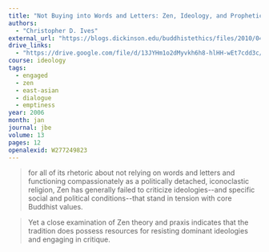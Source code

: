 ```yaml
---
title: "Not Buying into Words and Letters: Zen, Ideology, and Prophetic Critique"
authors:
  - "Christopher D. Ives"
external_url: "https://blogs.dickinson.edu/buddhistethics/files/2010/04/04_ZSE_Ives.pdf"
drive_links:
  - "https://drive.google.com/file/d/13JYHm1o2dMyvkh6h8-hlHH-wEt7cdd3c/view?usp=drivesdk"
course: ideology
tags:
  - engaged
  - zen
  - east-asian
  - dialogue
  - emptiness
year: 2006
month: jan
journal: jbe
volume: 13
pages: 12
openalexid: W277249823
---
```


> for all of its rhetoric about not relying on words and letters and functioning compassionately as a politically detached, iconoclastic religion, Zen has generally failed to criticize ideologies--and specific social and political conditions--that stand in tension with core Buddhist values.

> Yet a close examination of Zen theory and praxis indicates that the tradition does possess resources for resisting dominant ideologies and engaging in critique.
